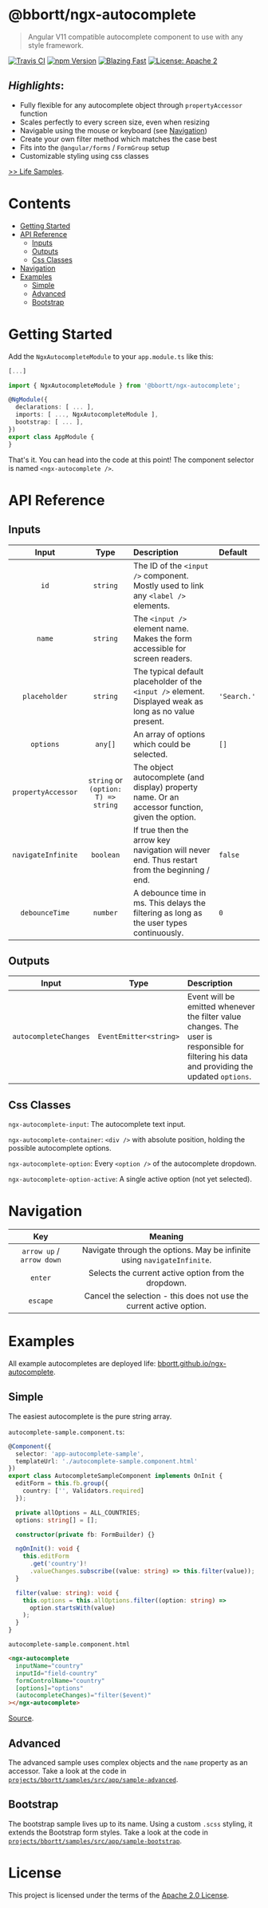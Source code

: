 # @bbortt/ngx-autocomplete

> Angular V11 compatible autocomplete component to use with any style framework.

[![Travis CI](https://travis-ci.com/bbortt/ngx-autocomplete.svg?branch=release)](https://travis-ci.com/bbortt/ngx-autocomplete)
[![npm Version](https://img.shields.io/npm/v/@bbortt/ngx-autocomplete)](https://www.npmjs.com/package/@bbortt/ngx-autocomplete)
[![Blazing Fast](https://img.shields.io/badge/speed-blazing%20%F0%9F%94%A5-brightgreen.svg)](https://twitter.com/acdlite/status/974390255393505280)
[![License: Apache 2](https://img.shields.io/badge/License-Apache2-blue.svg)](https://opensource.org/licenses/MIT)

## _Highlights_:

- Fully flexible for any autocomplete object through `propertyAccessor` function
- Scales perfectly to every screen size, even when resizing
- Navigable using the mouse or keyboard (see [Navigation](#navigation))
- Create your own filter method which matches the case best
- Fits into the `@angular/forms` / `FormGroup` setup
- Customizable styling using css classes

[>> Life Samples](https://bbortt.github.io/ngx-autocomplete).

# Contents

- [Getting Started](#getting-started)
- [API Reference](#api-reference)
  - [Inputs](#inputs)
  - [Outputs](#outputs)
  - [Css Classes](#css-classes)
- [Navigation](#navigation)
- [Examples](#examples)
  - [Simple](#simple)
  - [Advanced](#advanced)
  - [Bootstrap](#bootstrap)

# Getting Started

Add the `NgxAutocompleteModule` to your `app.module.ts` like this:

```ts
[...]

import { NgxAutocompleteModule } from '@bbortt/ngx-autocomplete';

@NgModule({
  declarations: [ ... ],
  imports: [ ..., NgxAutocompleteModule ],
  bootstrap: [ ... ],
})
export class AppModule {
}
```

That's it. You can head into the code at this point! The component selector is named `<ngx-autocomplete />`.

# API Reference

## Inputs

|       Input        |                Type                 | Description                                                                                             | Default     |
| :----------------: | :---------------------------------: | :------------------------------------------------------------------------------------------------------ | :---------- |
|        `id`        |              `string`               | The ID of the `<input />` component. Mostly used to link any `<label />` elements.                      |             |
|       `name`       |              `string`               | The `<input />` element name. Makes the form accessible for screen readers.                             |             |
|   `placeholder`    |              `string`               | The typical default placeholder of the `<input />` element. Displayed weak as long as no value present. | `'Search.'` |
|     `options`      |               `any[]`               | An array of options which could be selected.                                                            | `[]`        |
| `propertyAccessor` | `string` or `(option: T) => string` | The object autocomplete (and display) property name. Or an accessor function, given the option.         |             |
| `navigateInfinite` |              `boolean`              | If true then the arrow key navigation will never end. Thus restart from the beginning / end.            | `false`     |
|   `debounceTime`   |              `number`               | A debounce time in ms. This delays the filtering as long as the user types continuously.                | `0`         |

## Outputs

|         Input         |          Type          | Description                                                                                                                                  |
| :-------------------: | :--------------------: | :------------------------------------------------------------------------------------------------------------------------------------------- |
| `autocompleteChanges` | `EventEmitter<string>` | Event will be emitted whenever the filter value changes. The user is responsible for filtering his data and providing the updated `options`. |

## Css Classes

`ngx-autocomplete-input`: The autocomplete text input.

`ngx-autocomplete-container`: `<div />` with absolute position, holding the possible autocomplete options.

`ngx-autocomplete-option`: Every `<option />` of the autocomplete dropdown.

`ngx-autocomplete-option-active`: A single active option (not yet selected).

# Navigation

|            Key            |                                 Meaning                                 |
| :-----------------------: | :---------------------------------------------------------------------: |
| `arrow up` / `arrow down` | Navigate through the options. May be infinite using `navigateInfinite`. |
|          `enter`          |          Selects the current active option from the dropdown.           |
|         `escape`          |   Cancel the selection - this does not use the current active option.   |

# Examples

All example autocompletes are deployed life: [bbortt.github.io/ngx-autocomplete](https://bbortt.github.io/ngx-autocomplete).

## Simple

The easiest autocomplete is the pure string array.

`autocomplete-sample.component.ts`:

```ts
@Component({
  selector: 'app-autocomplete-sample',
  templateUrl: './autocomplete-sample.component.html'
})
export class AutocompleteSampleComponent implements OnInit {
  editForm = this.fb.group({
    country: ['', Validators.required]
  });

  private allOptions = ALL_COUNTRIES;
  options: string[] = [];

  constructor(private fb: FormBuilder) {}

  ngOnInit(): void {
    this.editForm
      .get('country')!
      .valueChanges.subscribe((value: string) => this.filter(value));
  }

  filter(value: string): void {
    this.options = this.allOptions.filter((option: string) =>
      option.startsWith(value)
    );
  }
}
```

`autocomplete-sample.component.html`

```html
<ngx-autocomplete
  inputName="country"
  inputId="field-country"
  formControlName="country"
  [options]="options"
  (autocompleteChanges)="filter($event)"
></ngx-autocomplete>
```

[Source](https://github.com/bbortt/ngx-autocomplete/tree/release/projects/bbortt/samples/src/app/sample).

## Advanced

The advanced sample uses complex objects and the `name` property as an accessor.
Take a look at the code in
[`projects/bbortt/samples/src/app/sample-advanced`](https://github.com/bbortt/ngx-autocomplete/tree/release/projects/bbortt/samples/src/app/sample-advanced).

## Bootstrap

The bootstrap sample lives up to its name. Using a custom `.scss` styling, it extends the Bootstrap form styles.
Take a look at the code in
[`projects/bbortt/samples/src/app/sample-bootstrap`](https://github.com/bbortt/ngx-autocomplete/tree/release/projects/bbortt/samples/src/app/sample-bootstrap).

# License

This project is licensed under the terms of the [Apache 2.0 License](https://github.com/bbortt/ngx-autocomplete/blob/release/LICENSE).
